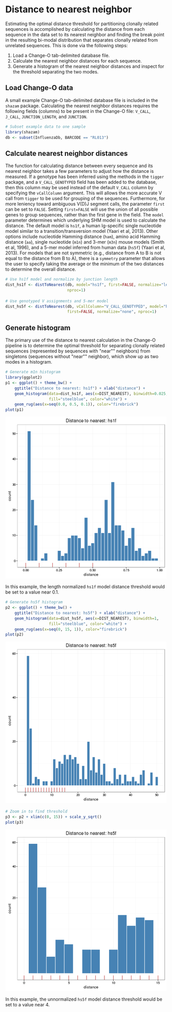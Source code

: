 Distance to nearest neighbor
====================


Estimating the optimal distance threshold for partitioning clonally related 
sequences is accomplished by calculating the distance from each sequence in the 
data set to its nearest neighbor and finding the break point in the resulting 
bi-modal distribution that separates clonally related from unrelated sequences. 
This is done via the following steps:

1. Load a Change-O tab-delimited database file.
2. Calculate the nearest neighbor distances for each sequence.
3. Generate a histogram of the nearest neighbor distances and inspect for the 
   threshold separating the two modes.

Load Change-O data
--------------------------------------------------------------------------------
A small example Change-O tab-delimited database file is included in the `shazam` 
package. Calculating the nearest neighbor distances requires the following 
fields (columns) to be present in the Change-O file: `V_CALL`, `J_CALL`, 
`JUNCTION_LENGTH`, and `JUNCTION`.


```r
# Subset example data to one sample
library(shazam)
db <- subset(InfluenzaDb, BARCODE == "RL013")
```

Calculate nearest neighbor distances
--------------------------------------------------------------------------------
The function for calculating distance between every sequence and its nearest
neighbor takes a few parameters to adjust how the distance is measured. If a 
genotype has been inferred using the methods in the `tigger` package, and a 
`V_CALL_GENOTYPED` field has been added to the database, then this column may be 
used instead of the default `V_CALL` column by specifying the `vCallColumn` 
argument. This will allows the more accurate V call from `tigger` to be used for 
grouping of the sequences. Furthermore, for more leniency toward ambiguous 
V(D)J segment calls, the parameter `first` can be set to `FALSE`. Setting 
`first=FALSE` will use the union of all possible genes to group sequences, rather 
than the first gene in the field. The `model` parameter determines which 
underlying SHM model is used to calculate the distance. The default model is 
`hs1f`, a human Ig-specific single nucleotide model similar to a 
transition/transversion model (Yaari et al, 2013). Other options 
include nucleotide Hamming distance (`ham`), amino acid Hamming distance (`aa`), 
single nucleotide (`m1n`) and 3-mer (`m3n`) mouse models (Smith et al, 1996), 
and a 5-mer model inferred from human data (`hs5f`) (Yaari et al, 2013).
For models that are not symmetric (e.g., distance from A to B is not equal to the
distance from B to A), there is a `symmetry` parameter that allows the user to 
specify taking the average or the minimum of the two distances to determine the
overall distance.


```r
# Use hs1f model and normalize by junction length
dist_hs1f <- distToNearest(db, model="hs1f", first=FALSE, normalize="length", 
                           nproc=1)

# Use genotyped V assignments and 5-mer model
dist_hs5f <- distToNearest(db, vCallColumn="V_CALL_GENOTYPED", model="hs5f", 
                           first=FALSE, normalize="none", nproc=1)
```

Generate histogram
--------------------------------------------------------------------------------
The primary use of the distance to nearest calculation in the Change-O pipeline 
is to determine the optimal threshold for separating clonally related sequences 
(represented by sequences with "near"" neighbors) from singletons (sequences 
without "near"" neighbor), which show up as two modes in a histogram.


```r
# Generate m1n histogram
library(ggplot2)
p1 <- ggplot() + theme_bw() + 
    ggtitle("Distance to nearest: hs1f") + xlab("distance") +
    geom_histogram(data=dist_hs1f, aes(x=DIST_NEAREST), binwidth=0.025, 
                   fill="steelblue", color="white") +
    geom_rug(aes(x=seq(0.0, 0.5, 0.1)), color="firebrick")
plot(p1)
```

![plot of chunk DistToNearest-Vignette-3](figure/DistToNearest-Vignette-3-1.png)

In this example, the length normalized `hs1f` model distance threshold would be 
set to a value near 0.1.


```r
# Generate hs5f histogram
p2 <- ggplot() + theme_bw() + 
    ggtitle("Distance to nearest: hs5f") + xlab("distance") +
    geom_histogram(data=dist_hs5f, aes(x=DIST_NEAREST), binwidth=1, 
                   fill="steelblue", color="white") +
    geom_rug(aes(x=seq(0, 15, 1)), color="firebrick")
plot(p2)
```

![plot of chunk DistToNearest-Vignette-4](figure/DistToNearest-Vignette-4-1.png)

```r
# Zoom in to find threshold
p3 <- p2 + xlim(c(0, 15)) + scale_y_sqrt()
plot(p3)
```

![plot of chunk DistToNearest-Vignette-4](figure/DistToNearest-Vignette-4-2.png)

In this example, the unnormalized `hs5f` model distance threshold would be 
set to a value near 4.
